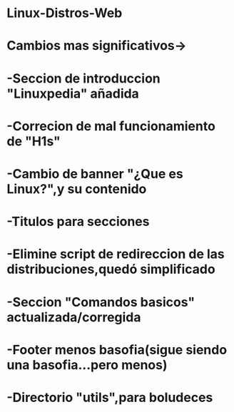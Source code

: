 # Linux-Distros-Web
# Cambios mas significativos->
# -Seccion de introduccion "Linuxpedia" añadida
# -Correcion de mal funcionamiento de "H1s"
# -Cambio de banner "¿Que es Linux?",y su contenido
# -Titulos para secciones
# -Elimine script de redireccion de las distribuciones,quedó simplificado
# -Seccion "Comandos basicos" actualizada/corregida
# -Footer menos basofia(sigue siendo una basofia...pero menos)
# -Directorio "utils",para boludeces
